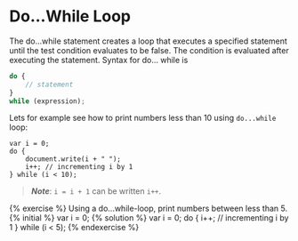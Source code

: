 # Do...While Loop

The do...while statement creates a loop that executes a specified statement until the test condition evaluates to be false. The condition is evaluated after executing the statement. 
Syntax for do... while is 

```javascript
do {
    // statement
}
while (expression); 
```

Lets for example see how to print numbers less than 10 using `do...while` loop:

```
var i = 0;
do {
    document.write(i + " ");
    i++; // incrementing i by 1  
} while (i < 10);
```

>***Note***: `i = i + 1` can be written `i++`.


{% exercise %}
Using a do...while-loop, print numbers between less than 5.
{% initial %}
var i = 0;
{% solution %}
var i = 0;
do {
    i++; // incrementing i by 1 
} while (i < 5);
{% endexercise %}

